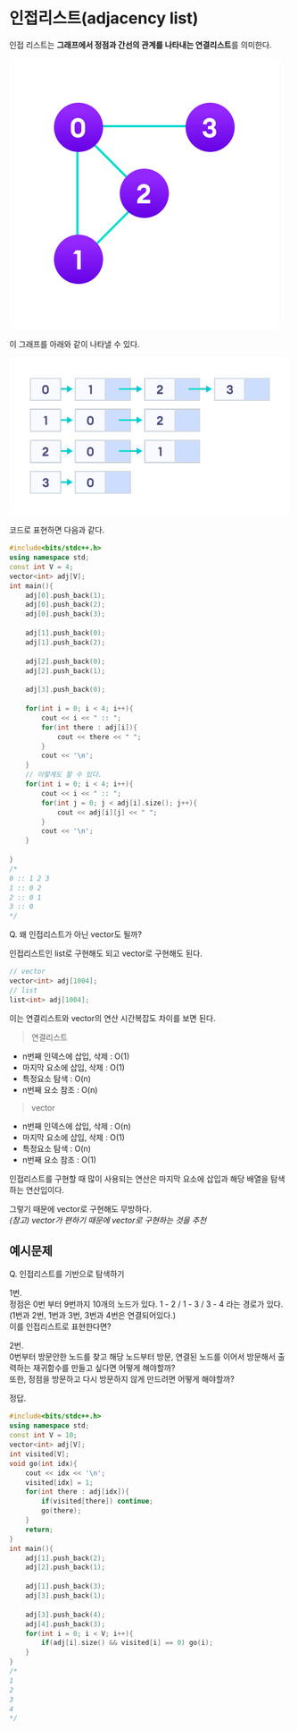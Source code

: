 # 인접리스트(adjacency list)

인접 리스트는 **그래프에서 정점과 간선의 관계를 나타내는 연결리스트**를 의미한다.  

![img01](../99_assets/02_05_01.png)

이 그래프를 아래와 같이 나타낼 수 있다.  

![img02](../99_assets/02_05_02.png)

코드로 표현하면 다음과 같다.

```c++
#include<bits/stdc++.h>
using namespace std; 
const int V = 4;
vector<int> adj[V];
int main(){
    adj[0].push_back(1);
    adj[0].push_back(2);
    adj[0].push_back(3);

    adj[1].push_back(0);
    adj[1].push_back(2);

    adj[2].push_back(0);
    adj[2].push_back(1);

    adj[3].push_back(0); 

    for(int i = 0; i < 4; i++){
        cout << i << " :: ";
        for(int there : adj[i]){
            cout << there << " ";
        }
        cout << '\n'; 
    }
    // 이렇게도 할 수 있다.
    for(int i = 0; i < 4; i++){
        cout << i << " :: ";
        for(int j = 0; j < adj[i].size(); j++){
            cout << adj[i][j] << " ";
        } 
        cout << '\n'; 
    }
    
} 
/*
0 :: 1 2 3 
1 :: 0 2 
2 :: 0 1 
3 :: 0 
*/
```

Q. 왜 인접리스트가 아닌 vector도 될까?

인접리스트인 list로 구현해도 되고 vector로 구현해도 된다. 

```c++
// vector
vector<int> adj[1004];
// list
list<int> adj[1004];
```

이는 연결리스트와 vector의 연산 시간복잡도 차이를 보면 된다. 

> 연결리스트

- n번째 인덱스에 삽입, 삭제 : O(1)
- 마지막 요소에 삽입, 삭제 : O(1)
- 특정요소 탐색 : O(n)
- n번째 요소 참조 : O(n)

> vector

- n번째 인덱스에 삽입, 삭제 : O(n)
- 마지막 요소에 삽입, 삭제 : O(1)
- 특정요소 탐색 : O(n)
- n번째 요소 참조 : O(1)


인접리스트를 구현할 때 많이 사용되는 연산은 마지막 요소에 삽입과 해당 배열을 탐색하는 연산입이다. 

그렇기 때문에 vector로 구현해도 무방하다.
<br>
*(참고) vector가 편하기 때문에 vector로 구현하는 것을 추천*

## 예시문제

Q. 인접리스트를 기반으로 탐색하기

1번.
<br>
정점은 0번 부터 9번까지 10개의 노드가 있다. 1 - 2 /  1 - 3 / 3 - 4 라는 경로가 있다. (1번과 2번, 1번과 3번, 3번과 4번은 연결되어있다.) 
<br>
이를 인접리스트로 표현한다면? 

2번. 
<br>
0번부터 방문안한 노드를 찾고 해당 노드부터 방문, 연결된 노드를 이어서 방문해서 출력하는 재귀함수를 만들고 싶다면 어떻게 해야할까? 
<br>
또한, 정점을 방문하고 다시 방문하지 않게 만드려면 어떻게 해야할까? 

정답.

```c++
#include<bits/stdc++.h>
using namespace std; 
const int V = 10;
vector<int> adj[V];  
int visited[V];
void go(int idx){
    cout << idx << '\n';
    visited[idx] = 1;
    for(int there : adj[idx]){
        if(visited[there]) continue;
        go(there);
    } 
    return;
}
int main(){
    adj[1].push_back(2);
    adj[2].push_back(1);

    adj[1].push_back(3); 
    adj[3].push_back(1);

    adj[3].push_back(4); 
    adj[4].push_back(3); 
    for(int i = 0; i < V; i++){
        if(adj[i].size() && visited[i] == 0) go(i);
    } 
} 
/*
1
2
3
4
*/
```


​